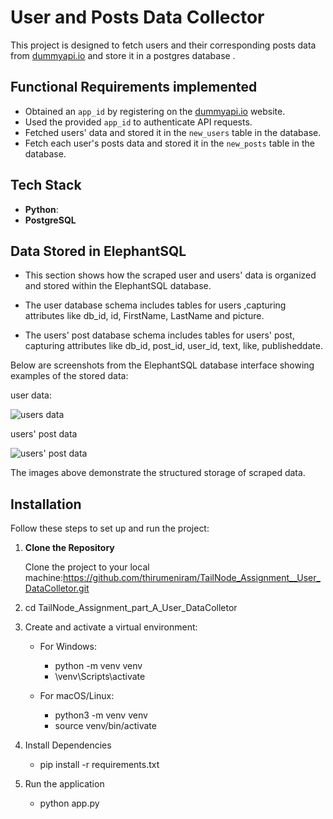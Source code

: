 # User and Posts Data Collector

This project is designed to fetch users and their corresponding posts data from [dummyapi.io](https://dummyapi.io/) and store it in a postgres database . 



## Functional Requirements implemented

- Obtained an `app_id` by registering on the [dummyapi.io](https://dummyapi.io/) website.
- Used the provided `app_id` to authenticate API requests.
- Fetched users' data and stored it in the `new_users` table in the database.
- Fetch each user's posts data and stored it in the `new_posts` table in the database.

## Tech Stack 

- **Python**: 
- **PostgreSQL**



## Data Stored in ElephantSQL

- This section shows  how the scraped user and users' data is organized and stored within the ElephantSQL database.
  
- The user database schema includes tables for users ,capturing attributes like db_id, id, FirstName, LastName and picture.
  
- The users' post database schema includes tables for users' post, capturing attributes like db_id, post_id, user_id, text, like, publisheddate.

Below are screenshots from the ElephantSQL database interface showing examples of the stored data:

user data:

![users data](https://github.com/thirumeniram/TailNode_Assignment__User_DataColletor/assets/66516937/0708f63f-200b-40dd-9654-b4657739ca30)

users' post data

![users' post data](https://github.com/thirumeniram/TailNode_Assignment__User_DataColletor/assets/66516937/b119dd06-6175-44dc-8d34-0a76c6c696bf)

The images above demonstrate the structured storage of scraped data.




## Installation

Follow these steps to set up and run the project:

1. **Clone the Repository**
   
    Clone the project to your local machine:https://github.com/thirumeniram/TailNode_Assignment__User_DataColletor.git
  
2. cd TailNode_Assignment_part_A_User_DataColletor

3. Create and activate a virtual environment:
   - For Windows:
     - python -m venv venv
     - \venv\Scripts\activate
       
   - For macOS/Linux:
     - python3 -m venv venv
     - source venv/bin/activate
       
4. Install Dependencies
    - pip install -r requirements.txt
   
5. Run the application
    - python app.py


